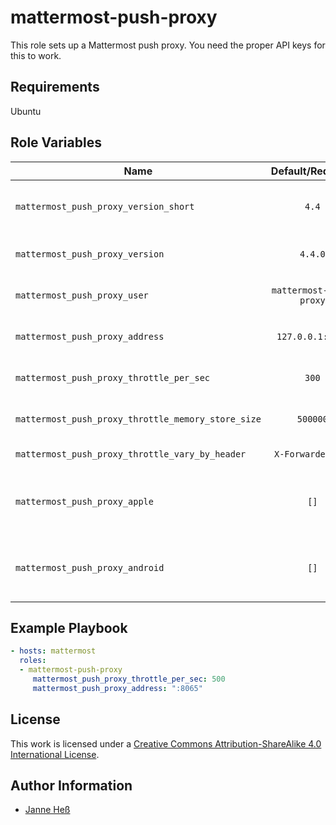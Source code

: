 # mattermost-push-proxy

This role sets up a Mattermost push proxy.
You need the proper API keys for this to work.

## Requirements

Ubuntu

## Role Variables

| Name                                               | Default/Required        | Description                                                                                                                                               |
|----------------------------------------------------|:-----------------------:|-----------------------------------------------------------------------------------------------------------------------------------------------------------|
| `mattermost_push_proxy_version_short`              | `4.4`                   | First two parts of the version of the push proxy                                                                                                          |
| `mattermost_push_proxy_version`                    | `4.4.0`                 | Version of the push proxy to install                                                                                                                      |
| `mattermost_push_proxy_user`                       | `mattermost-push-proxy` | User to run the push proxy under                                                                                                                          |
| `mattermost_push_proxy_address`                    | `127.0.0.1:8066`        | Port and optional host to listen on                                                                                                                       |
| `mattermost_push_proxy_throttle_per_sec`           | `300`                   | Throttle the requests per seconds                                                                                                                         |
| `mattermost_push_proxy_throttle_memory_store_size` | `500000`                | Size of the throtteled store                                                                                                                              |
| `mattermost_push_proxy_throttle_vary_by_header`    | `X-Forwarded-For`       | Header with the client IP                                                                                                                                 |
| `mattermost_push_proxy_apple`                      | `[]`                    | List of Android configuration specifications. See the [official documentation](https://github.com/mattermost/mattermost-push-proxy/blob/master/README.md) |
| `mattermost_push_proxy_android`                    | `[]`                    | List of Apple configuration specifications. See the [official documentation](https://github.com/mattermost/mattermost-push-proxy/blob/master/README.md)   |


## Example Playbook

```yml
- hosts: mattermost
  roles:
  - mattermost-push-proxy
     mattermost_push_proxy_throttle_per_sec: 500
     mattermost_push_proxy_address: ":8065"
```

## License

This work is licensed under a [Creative Commons Attribution-ShareAlike 4.0 International License](https://creativecommons.org/licenses/by-sa/4.0/).

## Author Information

- [Janne Heß](https://github.com/dasJ)
